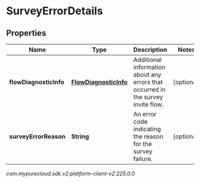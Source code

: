 # SurveyErrorDetails


## Properties

| Name | Type | Description | Notes |
| ------------ | ------------- | ------------- | ------------- |
| **flowDiagnosticInfo** | [**FlowDiagnosticInfo**](FlowDiagnosticInfo) | Additional information about any errors that occurred in the survey invite flow. |  [optional] |
| **surveyErrorReason** | **String** | An error code indicating the reason for the survey failure. |  [optional] |




_com.mypurecloud.sdk.v2:platform-client-v2:225.0.0_
